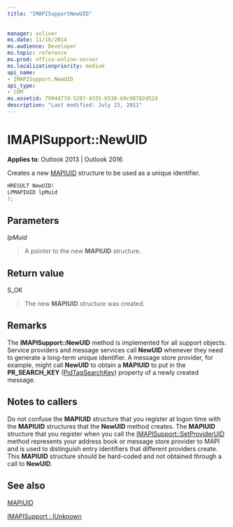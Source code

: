 ```yaml
---
title: "IMAPISupportNewUID"
 
 
manager: soliver
ms.date: 11/16/2014
ms.audience: Developer
ms.topic: reference
ms.prod: office-online-server
ms.localizationpriority: medium
api_name:
- IMAPISupport.NewUID
api_type:
- COM
ms.assetid: 7994477d-5207-4335-b538-69c98782d52d
description: "Last modified: July 23, 2011"
---
```


# IMAPISupport::NewUID

  
  
**Applies to**: Outlook 2013 | Outlook 2016 
  
Creates a new [MAPIUID](mapiuid.md) structure to be used as a unique identifier. 
  
```cpp
HRESULT NewUID(
LPMAPIUID lpMuid
);
```

## Parameters

 _lpMuid_
  
> A pointer to the new **MAPIUID** structure. 
    
## Return value

S_OK 
  
> The new **MAPIUID** structure was created. 
    
## Remarks

The **IMAPISupport::NewUID** method is implemented for all support objects. Service providers and message services call **NewUID** whenever they need to generate a long-term unique identifier. A message store provider, for example, might call **NewUID** to obtain a **MAPIUID** to put in the **PR_SEARCH_KEY** ([PidTagSearchKey](pidtagsearchkey-canonical-property.md)) property of a newly created message.
  
## Notes to callers

Do not confuse the **MAPIUID** structure that you register at logon time with the **MAPIUID** structures that the **NewUID** method creates. The **MAPIUID** structure that you register when you call the [IMAPISupport::SetProviderUID](imapisupport-setprovideruid.md) method represents your address book or message store provider to MAPI and is used to distinguish entry identifiers that different providers create. This **MAPIUID** structure should be hard-coded and not obtained through a call to **NewUID**.
  
## See also



[MAPIUID](mapiuid.md)
  
[IMAPISupport : IUnknown](imapisupportiunknown.md)

